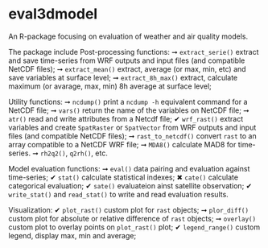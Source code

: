 # eval3dmodel

An R-package focusing on evaluation of weather and air quality models.

The package include Post-processing functions:
➞ `extract_serie()` extract and save time-series from WRF outputs and input files (and compatible NetCDF files);
➞ `extract_mean()` extract, average (or max, min, etc) and save variables at surface level;
➞ `extract_8h_max()` extract, calculate maximum (or avarage, max, min) 8h average at surface level;

Utility functions:
➞ `ncdump()` print a `ncdump -h` equivalent command for a NetCDF file;
➞ `vars()` return the name of the variables on NetCDF file;
➞ `atr()` read and write attributes from a Netcdf file;
✔ `wrf_rast()` extract variables and create `SpatRaster` or `SpatVector` from WRF outputs and input files (and compatible NetCDF files);
➞ `rast_to_netcdf()` convert `rast` to an array compatible to a NetCDF WRF file;
➞ `MDA8()` calculate MAD8 for time-series.
➞ `rh2q2()`, `q2rh()`, etc.

Model evaluation functions:
➞ `eval()` data pairing and evaluation against time-series;
✔ `stat()` calculate statistical indexes;
✖ `cate()` calculate categorical evaluation;
✔ `sate()` evaluateion ainst satellite observation;
✔ `write_stat()` and `read_stat()` to write and read evaluation results.

Visualization:
✔ `plot_rast()` custom plot for `rast` objects;
➞ `plor_diff()` custom plot for absolute or relative difference of `rast` objects;
➞ `overlay()` custom plot to overlay points on `plot_rast()` plot;
✔ `legend_range()` custom legend, display max, min and average;
